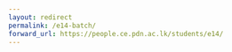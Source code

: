 ```yaml
---
layout: redirect
permalink: /e14-batch/
forward_url: https://people.ce.pdn.ac.lk/students/e14/
---
```

